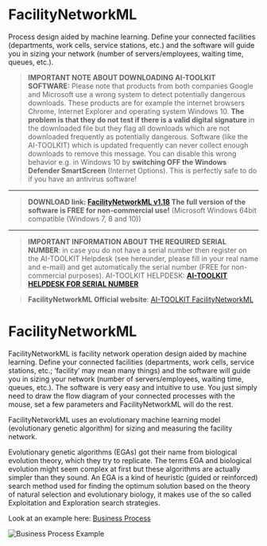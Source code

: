 # FacilityNetworkML
Process design aided by machine learning. Define your connected facilities (departments, work cells, service stations, etc.) and the software will guide you in sizing your network (number of servers/employees, waiting time, queues, etc.).

> **IMPORTANT NOTE ABOUT DOWNLOADING AI-TOOLKIT SOFTWARE:** Please note that products from both companies Google and Microsoft use a wrong system to detect potentially dangerous downloads. These products are for example the internet browsers Chrome, Internet Explorer and operating system Windows 10. **The problem is that they do not test if there is a valid digital signature** in the downloaded file but they flag all downloads which are not downloaded frequently as potentially dangerous. Software (like the AI-TOOLKIT) which is updated frequently can never collect enough downloads to remove this message. You can disable this wrong behavior e.g. in Windows 10 by **switching OFF the Windows Defender SmartScreen** (Internet Options). This is perfectly safe to do if you have an antivirus software!

** **

> **DOWNLOAD link: [FacilityNetworkML v1.18](https://github.com/AI-TOOLKIT/FacilityNetworkML/releases/download/v1.18/FacilityNetworkMLSetup.exe) The full version of the software is FREE for non-commercial use!** (Microsoft Windows 64bit compatible (Windows 7, 8 and 10))
>

** **

> **IMPORTANT INFORMATION ABOUT THE REQUIRED SERIAL NUMBER**: in case you do not have a serial number then register on the AI-TOOLKIT Helpdesk (see hereunder, please fill in your real name and e-mail) and get automatically the serial number (FREE for non-commercial purposes).
> AI-TOOLKIT HELPDESK: **[AI-TOOLKIT HELPDESK FOR SERIAL NUMBER](https://aitoolkit.freshdesk.com/support/solutions/articles/26000016343)**
>

> **FacilityNetworkML Official website**: [AI-TOOLKIT FacilityNetworkML](https://ai-toolkit.blogspot.com/p/facilitynetworkml.html)

# FacilityNetworkML
FacilityNetworkML is facility network operation design aided by machine learning. Define your connected facilities (departments, work cells, service stations, etc.; ‘facility’ may mean many things) and the software will guide you in sizing your network (number of servers/employees, waiting time, queues, etc.). The software is very easy and intuitive to use. You just simply need to draw the flow diagram of your connected processes with the mouse, set a few parameters and FacilityNetworkML will do the rest.

FacilityNetworkML uses an evolutionary machine learning model (evolutionary genetic algorithm) for sizing and measuring the facility network.

Evolutionary genetic algorithms (EGAs) got their name from biological evolution theory, which they try to replicate. The terms EGA and biological evolution might seem complex at first but these algorithms are actually simpler than they sound. An EGA is a kind of heuristic (guided or reinforced) search method used for finding the optimum solution based on the theory of natural selection and evolutionary biology, it makes use of the so called Exploitation and Exploration search strategies.

Look at an example here: [Business Process](https://ai-toolkit.blogspot.com/p/facilitynetworkml-business-process.html)

![Business Process Example](https://1.bp.blogspot.com/-N2N88fHilfI/X0YvNWwez8I/AAAAAAAABUQ/_EPkxjyJJBcZtKnN4LvqGZVBAmzsG_CeQCLcBGAsYHQ/s722/business_process.png)

